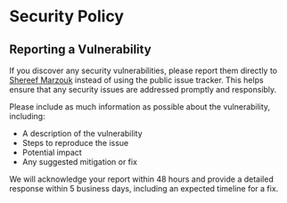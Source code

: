 # Security Policy

## Reporting a Vulnerability

If you discover any security vulnerabilities, please report them directly to [Shereef Marzouk](https://www.linkedin.com/in/shereef/) instead of using the public issue tracker. This helps ensure that any security issues are addressed promptly and responsibly.

Please include as much information as possible about the vulnerability, including:

-   A description of the vulnerability
-   Steps to reproduce the issue
-   Potential impact
-   Any suggested mitigation or fix

We will acknowledge your report within 48 hours and provide a detailed response within 5 business days, including an expected timeline for a fix.

